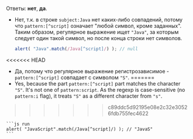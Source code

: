 Ответы: **нет**, **да**.

- Нет, т.к. в строке `subject:Java` нет каких-либо совпадений, потому что `pattern:[^script]` означает "любой символ, кроме заданных". Таким образом, регулярное выражение ищет `"Java"`, за которым следует один такой символ, но после конца строки нет символов.

    ```js run
    alert( "Java".match(/Java[^script]/) ); // null
    ```
<<<<<<< HEAD
- Да, потому что регулярное выражение регистрозависимое - `pattern:[^script]` совпадает с символом `"S"`.
=======
- Yes, because the part `pattern:[^script]` part matches the character `"S"`. It's not one of `pattern:script`. As the regexp is case-sensitive (no `pattern:i` flag), it treats `"S"` as a different character from `"s"`.
>>>>>>> c89ddc5d92195e08e2c32e30526fdb755fec4622

    ```js run
    alert( "JavaScript".match(/Java[^script]/) ); // "JavaS"
    ```
